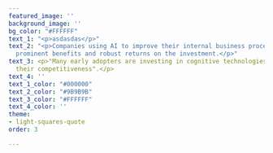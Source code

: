 ```yaml
---
featured_image: ''
background_image: ''
bg_color: "#FFFFFF"
text_1: "<p>asdasdas</p>"
text_2: "<p>Companies using AI to improve their internal business processes have achieved
  prominent benefits and robust returns on the investment.</p>"
text_3: <p>"Many early adopters are investing in cognitive technologies to improve
  their competitiveness".</p>
text_4: ''
text_1_color: "#000000"
text_2_color: "#9B9B9B"
text_3_color: "#FFFFFF"
text_4_color: ''
theme:
- light-squares-quote
order: 3

---
```

